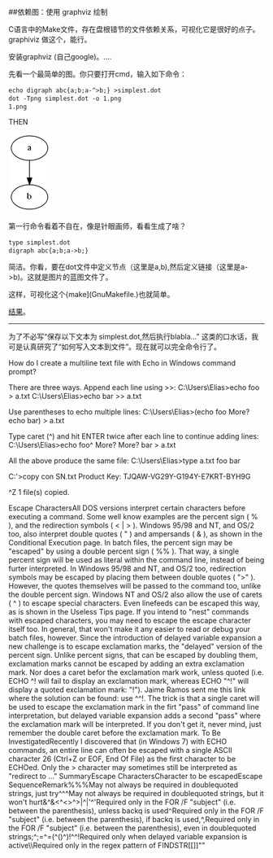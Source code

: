 ##依赖图：使用 graphviz 绘制

C语言中的Make文件，存在盘根错节的文件依赖关系，可视化它是很好的点子。 graphiviz 做这个，能行。

安装graphviz (自己google)。....

先看一个最简单的图。你只要打开cmd，输入如下命令：

	echo digraph abc{a;b;a-^>b;} >simplest.dot
	dot -Tpng simplest.dot -o 1.png
	1.png

THEN

![结果](1.png)

第一行命令看着不自在，像是针眼画师，看看生成了啥？

	type simplest.dot
	digraph abc{a;b;a->b;}

简洁。你看，要在dot文件中定义节点（这里是a,b),然后定义链接（这里是a->b)。这就是图片的蓝图文件了。

这样，可视化这个{make](GnuMakefile.)也就简单。

[结果](deps.dot)。


-------------------

为了不必写“保存以下文本为 simplest.dot,然后执行blabla...” 这类的口水话，我可是认真研究了“如何写入文本到文件”。现在就可以完全命令行了。

How do I create a multiline text file with Echo in Windows command prompt?

There are three ways.
Append each line using >>:
C:\Users\Elias>echo foo > a.txt
C:\Users\Elias>echo bar >> a.txt

Use parentheses to echo multiple lines:
C:\Users\Elias>(echo foo
More? echo bar) > a.txt

Type caret (^) and hit ENTER twice after each line to continue adding lines:
C:\Users\Elias>echo foo^
More?
More? bar > a.txt

All the above produce the same file:
C:\Users\Elias>type a.txt
foo
bar

C:'>copy con SN.txt
Product Key: TJQAW-VG29Y-G194Y-E7KRT-BYH9G

^Z
 1 file(s) copied.



    
Escape CharactersAll DOS versions interpret certain characters before executing a command.
Some well know examples are the percent sign ( % ), and the redirection symbols ( < | > ).
Windows 95/98 and NT, and OS/2 too, also interpret double quotes ( " ) and ampersands ( & ), as shown in the Conditional Execution page.
In batch files, the percent sign may be "escaped" by using a double percent sign ( %% ).
That way, a single percent sign will be used as literal within the command line, instead of being furter interpreted.
In Windows 95/98 and NT, and OS/2 too, redirection symbols may be escaped by placing them between double quotes ( ">" ).
However, the quotes themselves will be passed to the command too, unlike the double percent sign.
Windows NT and OS/2 also allow the use of carets ( ^ ) to escape special characters. Even linefeeds can be escaped this way, as is shown in the Useless Tips page.
If you intend to "nest" commands with escaped characters, you may need to escape the escape character itself too.
In general, that won't make it any easier to read or debug your batch files, however.
Since the introduction of delayed variable expansion a new challenge is to escape exclamation marks, the "delayed" version of the percent sign.
Unlike percent signs, that can be escaped by doubling them, exclamation marks cannot be escaped by adding an extra exclamation mark.
Nor does a caret befor the exclamation mark work, unless quoted (i.e. ECHO ^! will fail to display an exclamation mark, whereas ECHO "^!" will display a quoted exclamation mark: "!").
Jaime Ramos sent me this link where the solution can be found: use ^^!.
The trick is that a single caret will be used to escape the exclamation mark in the firt "pass" of command line interpretation, but delayed variable expansion adds a second "pass" where the exclamation mark will be interpreted. If you don't get it, never mind, just remember the double caret before the exclamation mark.
To Be InvestigatedRecently I discovered that (in Windows 7) with ECHO commands, an entire line can often be escaped with a single ASCII character 26 (Ctrl+Z or EOF, End Of File) as the first character to be ECHOed.
Only the > character may sometimes still be interpreted as "redirect to ..."
SummaryEscape CharactersCharacter to be escapedEscape SequenceRemark%%%May not always be required in doublequoted strings, just try^^^May not always be required in doublequoted strings, but it won't hurt&^&<^<>^>|^|'^'Required only in the FOR /F "subject" (i.e. between the parenthesis), unless backq is used`^`Required only in the FOR /F "subject" (i.e. between the parenthesis), if backq is used,^,Required only in the FOR /F "subject" (i.e. between the parenthesis), even in doublequoted strings;^;=^=(^()^)!^^!Required only when delayed variable expansion is active\\\Required only in the regex pattern of FINDSTR[\[]\]"\"

